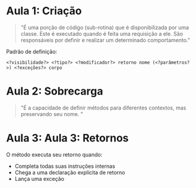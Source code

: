 # Aula 1: Criação

> "É uma porção de código (sub-rotina) que é disponibilizada por uma classe. Este é executado quando é feita uma requisição a ele. São responsáveis por definir e realizar um determinado comportamento."

Padrão de definição:

`<?visibilidade?> <?tipo?> <?modificador?> retorno nome (<?parâmetros?>) <?exceções?> corpo`

# Aula 2: Sobrecarga

> "É a capacidade de definir métodos para diferentes contextos, mas preservando seu nome. "

# Aula 3: Aula 3: Retornos

O método executa seu retorno quando:

- Completa todas suas instruções internas
- Chega a uma declaração explícita de retorno
- Lança uma exceção
